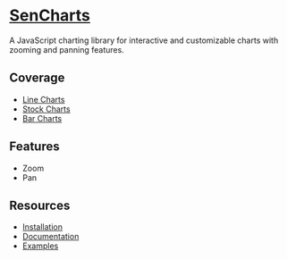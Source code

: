 # [SenCharts](https://sencharts.com/)
A JavaScript charting library for interactive and customizable charts with zooming and panning features.

## Coverage
- [Line Charts](https://sencharts.com/docs/v1/examples/line_chart/index)
- [Stock Charts](https://sencharts.com/docs/v1/examples/stock_chart/index)
- [Bar Charts](https://sencharts.com/docs/v1/examples/bar_chart/index)

## Features
- Zoom
- Pan

## Resources

- [Installation](https://sencharts.com/docs/v1/getting_started/installation)
- [Documentation](https://sencharts.com/docs/v1/getting_started/overview)
- [Examples](https://sencharts.com/docs/v1/examples/index)
